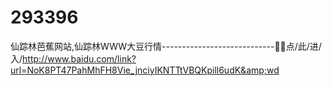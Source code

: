 # 293396
仙踪林芭蕉网站,仙踪林WWW大豆行情----------------------------👕👕点/此/进/入/http://www.baidu.com/link?url=NoK8PT47PahMhFH8Vie_jnciyIKNTTtVBQKpill6udK&amp;wd
